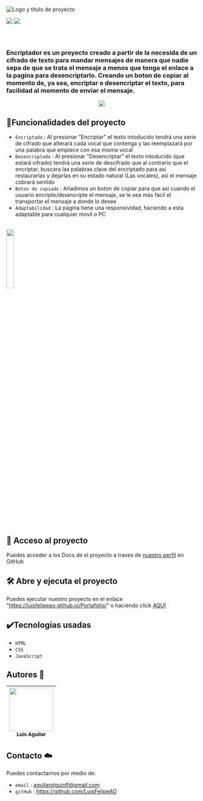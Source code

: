 
![Logo y titulo de proyecto](https://github.com/LuisFelipeAO/Portafolio/assets/134191584/5fed5089-1cd4-4a10-bc42-c260c13bb751)
<p aling="left">
  <img src="https://img.shields.io/badge/Status-En--desarrollo-yellow">
  <img src="https://img.shields.io/badge/release%20date-Mayo--2023-brightgreen">
</p>
<h3><br><br>
  Encriptador es un proyecto creado a partir de la necesida de un cifrado de texto para
  mandar mensajes de manera que nadie sepa de que se trata el mensaje a menos que tenga el enlace
  a la pagina para desencriptarlo.
  Creando un boton de copiar al momento de, ya sea, encriptar o desencriptar el texto, para facilidad al momento de enviar el mensaje.
</h3>
<p align="center">
  <img src="https://github.com/LuisFelipeAO/Portafolio/assets/134191584/65d15f4b-5e5f-4c8f-bf4a-305435317989">
</p>

## :hammer:Funcionalidades del proyecto

- `Encriptado` : Al presionar "Encriptar" el texto intoducido tendrá una serie de cifrado que alterará cada vocal que contenga y las reemplazará por una palabra que empiece con esa misma vocal <br>
- `Desencriptado` : Al presionar "Desencriptar" el texto intoducido (que estará cifrado) tendrá una serie de descifrado que al contrario que el encriptar, buscara las palabras clave del encriptado para asi restaurarlas y dejarlas en su estado natural (Las vocales), asi el mensaje cobrará sentido <br>
- `Boton de copiado` : Añadimos un boton de copiar para que así cuando el usuario encripte/desencripte el mensaje, se le sea más fácil el transportar el mensaje a donde lo desee
- `Adaptabilidad` : La pagina tiene una responsividad, haciendo a esta adaptable para cualquier movil o PC
<br><br>
<p align="left"><img src="https://github.com/LuisFelipeAO/Portafolio/assets/134191584/9416cf1e-70af-4f20-80a4-20df99c15006" width="20%"</p>

## 📁 Acceso al proyecto

Puedes acceder a los Docs de el proyecto a traves de <a href="https://github.com/LuisFelipeAO/Portafolio">nuestro perfil</a> en GitHub

 ## 🛠️ Abre y ejecuta el proyecto

Puedes ejecutar nuestro proyecto en el enlace "https://luisfelipeao.github.io/Portafolio/" o haciendo click <a href="https://luisfelipeao.github.io/Portafolio/"> AQUÍ </a>
  
## ✔️Tecnologías usadas
  
- `HTML`
- `CSS`
- `JavaScript`
  
## Autores 🧔

| [<img src="https://github.com/LuisFelipeAO/Portafolio/assets/134191584/e2dc38a4-ca73-47bb-a19c-88dafdbf75d0" width=115><br><sub>Luis Aguilar</sub>](https://github.com/LuisFelipeAO) |
| :---: |  

## Contacto ☁️
Puedes contactarnos por medio de: <br>

- `email` : aguilarolguinlf@gmail.com <br>
- `gitHub` : https://github.com/LuisFelipeAO
